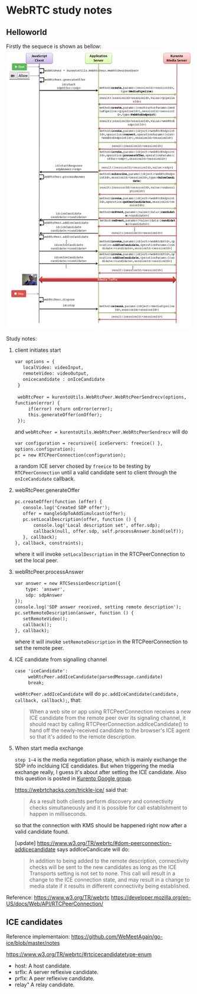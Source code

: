# WebRTC study notes

## Helloworld

Firstly the sequece is shown as bellow:
![Helloworld sequence](seq-helloworld.png)

Study notes:

1. client initiates start
   ```
   var options = {
      localVideo: videoInput,
      remoteVideo: videoOutput,
      onicecandidate : onIceCandidate
    }

    webRtcPeer = kurentoUtils.WebRtcPeer.WebRtcPeerSendrecv(options, function(error) {
        if(error) return onError(error);
        this.generateOffer(onOffer);
    });
   ```
   
   and `webRtcPeer = kurentoUtils.WebRtcPeer.WebRtcPeerSendrecv` will do
   ```
   var configuration = recursive({ iceServers: freeice() }, options.configuration);
   pc = new RTCPeerConnection(configuration);
   ```
   a random ICE server chosed by `freeice` to be testing by `RTCPeerConnection` until a valid candidate sent to client through the `onIceCandidate` callback.

2. webRtcPeer.generateOffer
   ```
   pc.createOffer(function (offer) {
      console.log('Created SDP offer');
      offer = mangleSdpToAddSimulcast(offer);
      pc.setLocalDescription(offer, function () {
          console.log('Local description set', offer.sdp);
          callback(null, offer.sdp, self.processAnswer.bind(self));
      }, callback);
   }, callback, constraints);
   ```
   where it will invoke `setLocalDescription` in the RTCPeerConnection to set the local peer.

3. webRtcPeer.processAnswer
   ```
   var answer = new RTCSessionDescription({
       type: 'answer',
       sdp: sdpAnswer
   });
   console.log('SDP answer received, setting remote description');
   pc.setRemoteDescription(answer, function () {
      setRemoteVideo();
      callback();
   }, callback);
   ```
   where it will invoke `setRemoteDescription` in the RTCPeerConnection to set the remote peer.
   
4. ICE candidate from signalling channel
   ```
   case 'iceCandidate':
		webRtcPeer.addIceCandidate(parsedMessage.candidate)
		break;
   ```
   `webRtcPeer.addIceCandidate` will do `pc.addIceCandidate(candidate, callback, callback);`, that:
   > When a web site or app using RTCPeerConnection receives a new ICE candidate from the remote peer over its signaling channel, it should react by calling RTCPeerConnection.addIceCandidate() to hand off the newly-received candidate to the browser's ICE agent so that it's added to the remote description.
   
5. When start media exchange

   `step 1~4` is the media negotiation phase, which is mainly exchange the SDP info inclduing ICE candidates.
   But when triggering the media exchange really, I guess it's about after setting the ICE candidate.
   Also this question is posted in [Kurento Google group](https://groups.google.com/d/topic/kurento/ZildfArxR2I/discussion).
   
   https://webrtchacks.com/trickle-ice/ said that:
   > As a result both clients perform discovery and connectivity checks simultaneously and it is possible for call establishment to happen in milliseconds.
   
   so that the connection with KMS should be happened right now after a valid candidate found.
   
   [update] https://www.w3.org/TR/webrtc/#dom-peerconnection-addicecandidate says addIceCandicate will do:
   > In addition to being added to the remote description, connectivity checks will be sent to the new candidates as long as the ICE Transports setting is not set to none. This call will result in a change to the ICE connection state, and may result in a change to media state if it results in different connectivity being established.


Reference:
  https://www.w3.org/TR/webrtc
  https://developer.mozilla.org/en-US/docs/Web/API/RTCPeerConnection/

## ICE candidates

Reference implementaion: https://github.com/WeMeetAgain/go-ice/blob/master/notes

https://www.w3.org/TR/webrtc/#rtcicecandidatetype-enum
- host:  A host candidate.
- srflx: A server reflexive candidate.
- prflx: A peer reflexive candidate.
- relay" A relay candidate.



